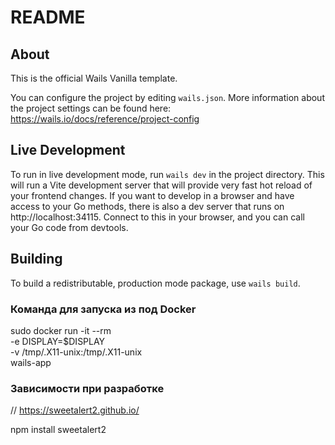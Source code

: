 # README

## About

This is the official Wails Vanilla template.

You can configure the project by editing `wails.json`. More information about the project settings can be found
here: https://wails.io/docs/reference/project-config

## Live Development

To run in live development mode, run `wails dev` in the project directory. This will run a Vite development
server that will provide very fast hot reload of your frontend changes. If you want to develop in a browser
and have access to your Go methods, there is also a dev server that runs on http://localhost:34115. Connect
to this in your browser, and you can call your Go code from devtools.

## Building

To build a redistributable, production mode package, use `wails build`.

### Команда для запуска из под Docker
sudo docker run -it --rm \
    -e DISPLAY=$DISPLAY \
    -v /tmp/.X11-unix:/tmp/.X11-unix \
    wails-app


### Зависимости при разработке
// https://sweetalert2.github.io/

npm install sweetalert2